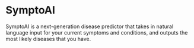 # SymptoAI

SymptoAI is a next-generation disease predictor that takes in natural language input for your current symptoms and conditions, and outputs the most likely diseases that you have.
